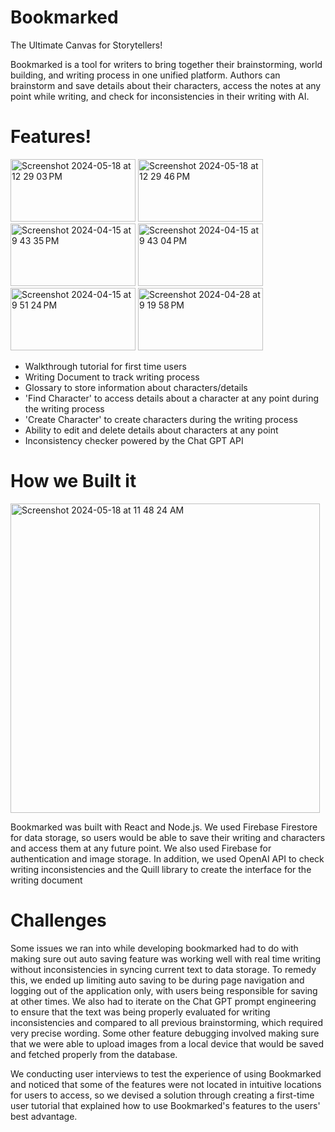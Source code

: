 # Bookmarked
The Ultimate Canvas for Storytellers!

Bookmarked is a tool for writers to bring together their brainstorming, world building, and writing process in one unified platform. Authors can brainstorm and save details about their characters, access the notes at any point while writing, and check for inconsistencies in their writing with AI.

# Features!

<img width="200" height="100" alt="Screenshot 2024-05-18 at 12 29 03 PM" src="https://github.com/parkelin/bookmarked/assets/84208868/8e52dc02-2f31-4261-89a5-4365d02ae0d8">
<img width="200" height="100" alt="Screenshot 2024-05-18 at 12 29 46 PM" src="https://github.com/parkelin/bookmarked/assets/84208868/306b5cca-5ef4-41a2-8594-73375a5df737">
<img width="200" height="100" alt="Screenshot 2024-04-15 at 9 43 35 PM" src="https://github.com/parkelin/bookmarked/assets/84208868/3253266b-bbf3-4df9-a46a-1d5db58908dc">
<img width="200" height="100" alt="Screenshot 2024-04-15 at 9 43 04 PM" src="https://github.com/parkelin/bookmarked/assets/84208868/78090372-e801-4751-a36b-a6b53b50b9fc">
<img width="200" height="100" alt="Screenshot 2024-04-15 at 9 51 24 PM" src="https://github.com/parkelin/bookmarked/assets/84208868/e1996eca-80ea-43b0-b562-39d0126d5179">
<img width="200" height="100" alt="Screenshot 2024-04-28 at 9 19 58 PM" src="https://github.com/parkelin/bookmarked/assets/84208868/2348dc6f-40cd-4d70-a9f4-80e3500082ea">

- Walkthrough tutorial for first time users
- Writing Document to track writing process
- Glossary to store information about characters/details
- 'Find Character' to access details about a character at any point during the writing process
- 'Create Character' to create characters during the writing process
- Ability to edit and delete details about characters at any point
- Inconsistency checker powered by the Chat GPT API

# How we Built it

<img width="495" alt="Screenshot 2024-05-18 at 11 48 24 AM" src="https://github.com/parkelin/bookmarked/assets/96144192/e3cfed2b-9e1d-46f2-a63e-6e4952c48314">


Bookmarked was built with React and Node.js. We used Firebase Firestore for data storage, so users would be able to save their writing and characters and access them at any future point. We also used Firebase for authentication and image storage. In addition, we used OpenAI API to check writing inconsistencies and the Quill library to create the interface for the writing document

# Challenges

Some issues we ran into while developing bookmarked had to do with making sure out auto saving feature was working well with real time writing without inconsistencies in syncing current text to data storage. To remedy this, we ended up limiting auto saving to be during page navigation and logging out of the application only, with users being responsible for saving at other times. We also had to iterate on the Chat GPT prompt engineering to ensure that the text was being properly evaluated for writing inconsistencies and compared to all previous brainstorming, which required very precise wording. Some other feature debugging involved making sure that we were able to upload images from a local device that would be saved and fetched properly from the database. 

We conducting user interviews to test the experience of using Bookmarked and noticed that some of the features were not located in intuitive locations for users to access, so we devised a solution through creating a first-time user tutorial that explained how to use Bookmarked's features to the users' best advantage. 



